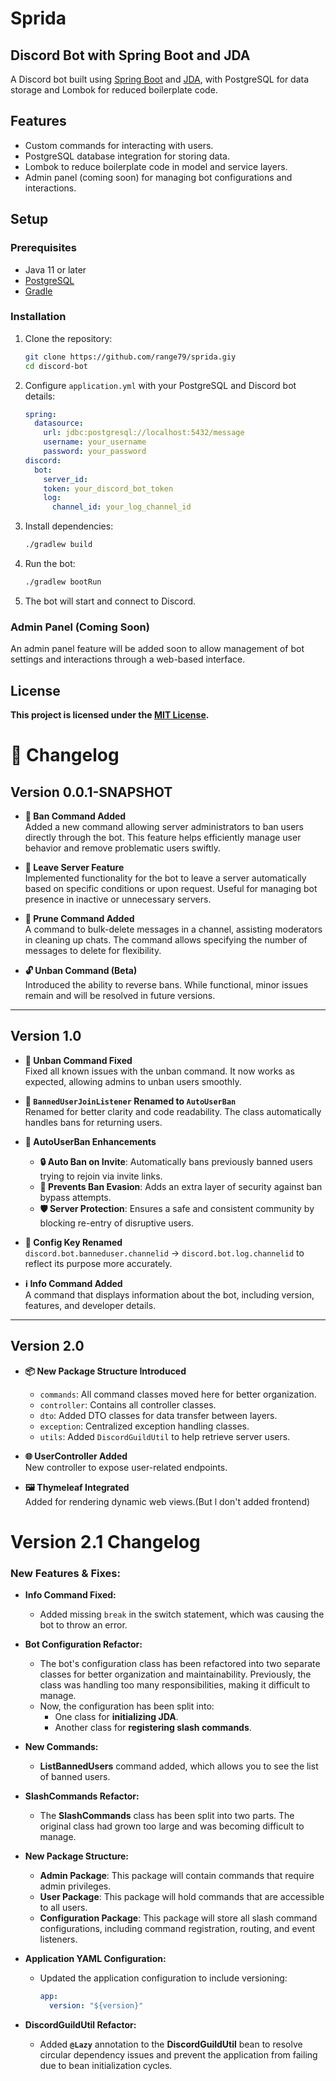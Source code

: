 # Sprida
## Discord Bot with Spring Boot and JDA

A Discord bot built using [Spring Boot](https://spring.io/projects/spring-boot) and [JDA](https://github.com/DV8FromTheWorld/JDA), with PostgreSQL for data storage and Lombok for reduced boilerplate code.

## Features

- Custom commands for interacting with users.
- PostgreSQL database integration for storing data.
- Lombok to reduce boilerplate code in model and service layers.
- Admin panel (coming soon) for managing bot configurations and interactions.

## Setup

### Prerequisites

- Java 11 or later
- [PostgreSQL](https://www.postgresql.org/)
- [Gradle](https://gradle.org/)

### Installation

1. Clone the repository:

   ```bash
   git clone https://github.com/range79/sprida.giy
   cd discord-bot
   ```

2. Configure `application.yml` with your PostgreSQL and Discord bot details:

   ```yaml
   spring:
     datasource:
       url: jdbc:postgresql://localhost:5432/message
       username: your_username
       password: your_password
   discord:
     bot:
       server_id:
       token: your_discord_bot_token
       log:
         channel_id: your_log_channel_id
   ```

3. Install dependencies:

   ```bash
   ./gradlew build
   ```

4. Run the bot:

   ```bash
   ./gradlew bootRun
   ```

5. The bot will start and connect to Discord.

### Admin Panel (Coming Soon)

An admin panel feature will be added soon to allow management of bot settings and interactions through a web-based interface.

## License

**This project is licensed under the [MIT License](https://opensource.org/licenses/MIT).**

# 📄 Changelog

## Version 0.0.1-SNAPSHOT

- **🚫 Ban Command Added**  
  Added a new command allowing server administrators to ban users directly through the bot. This feature helps efficiently manage user behavior and remove problematic users swiftly.

- **🚪 Leave Server Feature**  
  Implemented functionality for the bot to leave a server automatically based on specific conditions or upon request. Useful for managing bot presence in inactive or unnecessary servers.

- **🧹 Prune Command Added**  
  A command to bulk-delete messages in a channel, assisting moderators in cleaning up chats. The command allows specifying the number of messages to delete for flexibility.

- **🔓 Unban Command (Beta)**  
  Introduced the ability to reverse bans. While functional, minor issues remain and will be resolved in future versions.

---

## Version 1.0

- **🔧 Unban Command Fixed**  
  Fixed all known issues with the unban command. It now works as expected, allowing admins to unban users smoothly.

- **🧠 `BannedUserJoinListener` Renamed to `AutoUserBan`**  
  Renamed for better clarity and code readability. The class automatically handles bans for returning users.

- **🚫 AutoUserBan Enhancements**
    - **🔒 Auto Ban on Invite**: Automatically bans previously banned users trying to rejoin via invite links.
    - **🚫 Prevents Ban Evasion**: Adds an extra layer of security against ban bypass attempts.
    - **🛡️ Server Protection**: Ensures a safe and consistent community by blocking re-entry of disruptive users.

- **📜 Config Key Renamed**  
  `discord.bot.banneduser.channelid` → `discord.bot.log.channelid` to reflect its purpose more accurately.

- **ℹ️ Info Command Added**  
  A command that displays information about the bot, including version, features, and developer details.

---

## Version 2.0

- **📦 New Package Structure Introduced**
    - `commands`: All command classes moved here for better organization.
    - `controller`: Contains all controller classes.
    - `dto`: Added DTO classes for data transfer between layers.
    - `exception`: Centralized exception handling classes.
    - `utils`: Added `DiscordGuildUtil` to help retrieve server users.

- **🌐 UserController Added**  
  New controller to expose user-related endpoints.

- **🖼️ Thymeleaf Integrated**  
  Added for rendering dynamic web views.(But l don't added frontend)
# Version 2.1 Changelog

### New Features & Fixes:

- **Info Command Fixed:**
    - Added missing `break` in the switch statement, which was causing the bot to throw an error.

- **Bot Configuration Refactor:**
    - The bot's configuration class has been refactored into two separate classes for better organization and maintainability. Previously, the class was handling too many responsibilities, making it difficult to manage.
    - Now, the configuration has been split into:
        - One class for **initializing JDA**.
        - Another class for **registering slash commands**.

- **New Commands:**
    - **ListBannedUsers** command added, which allows you to see the list of banned users.

- **SlashCommands Refactor:**
    - The **SlashCommands** class has been split into two parts. The original class had grown too large and was becoming difficult to manage.

- **New Package Structure:**
    - **Admin Package**: This package will contain commands that require admin privileges.
    - **User Package**: This package will hold commands that are accessible to all users.
    - **Configuration Package**: This package will store all slash command configurations, including command registration, routing, and event listeners.

- **Application YAML Configuration:**
    - Updated the application configuration to include versioning:
      ```yaml
      app:
        version: "${version}" 
      ```

- **DiscordGuildUtil Refactor:**
    - Added **`@Lazy`** annotation to the **DiscordGuildUtil** bean to resolve circular dependency issues and prevent the application from failing due to bean initialization cycles.

